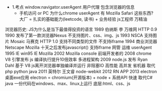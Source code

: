 - 1.考点 window.navigator.userAgent 用户代理
    包含浏览器的信息
    - 手机访问 or PC
    为什么chrome userAgent 有 Mozilla Safari 这些东西?
    大厂 = 扎实的基础能力(leetcode, 读书) + 业务经验
    js工程师 万精油

浏览器历史:
        JS为什么是当下最值得投资的语言
    1989 伯纳斯 李 万维网 HTTP 0.9
    1990 发布了第一款浏览器Nexus 不支持图片、css、img、js
    1993 NSCA 支持图片 Mosaic 马赛克 HTTP 1.0 支持不同类型的文件
        不支持iframe
    1994 商业浏览器 Netscape Mozilla 十天之后发布javascript()
        支持iframe
        网管 运维 userAgent
    1995 IE win95
        IE Mozilla
    2002 Mozilla console 前端开发者的
    2008 chrome V8 引擎发布 js 编译执行提升10倍效率 多进程架构
    2009 node.js 发布 Ryan Dahl 基于 V8 js离开浏览器单独编译并运行 非阻塞IO
        高性能 高并发 省机器 取代 php python java
    2011 英特尔 王文睿 node-webkit
    2012 RN APP
    2013 electron 桌面exe应用
        electron = chromium(开源版本) + node + 系统API
        快速 取代C# java 一份代码在windows、max、linux上运行
        底层:html、css、js
    